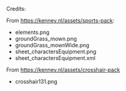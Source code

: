 Credits:

From https://kenney.nl/assets/sports-pack:

* elements.png
* groundGrass_mown.png
* groundGrass_mownWide.png
* sheet_charactersEquipment.png
* sheet_charactersEquipment.xml

From https://kenney.nl/assets/crosshair-pack

* crosshair131.png